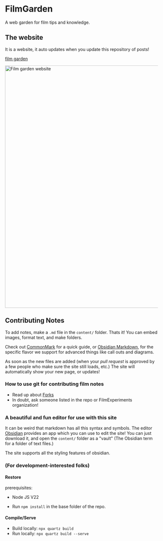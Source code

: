 # FilmGarden
A web garden for film tips and knowledge.

## The website

It is a website, it auto updates when you update this repository of posts!

[film garden](https://filmgarden.netlify.app)

<img width="800" alt="Film garden website" src="https://github.com/user-attachments/assets/dc6fb4d1-4e6e-4880-891c-04793e83f7dc" />

## Contributing Notes

To add notes, make a `.md` file in the `content/` folder. Thats it! You can embed images, format text, and make folders.

Check out [CommonMark](https://commonmark.org/help/) for a quick guide, or [Obsidian Markdown](https://help.obsidian.md/syntax), for the specific flavor we support for advanced things like call outs and diagrams.

As soon as the new files are added (when your *pull request* is approved by a few people who make sure the site still loads, etc.) The site will automatically show your new page, or updates!

### How to use git for contributing film notes

- Read up about [Forks](https://docs.github.com/en/pull-requests/collaborating-with-pull-requests/working-with-forks/fork-a-repo)
- In doubt, ask someone listed in the repo or FilmExperiments organization!

### A beautiful and fun editor for use with this site

It can be weird that markdown has all this syntax and symbols. The editor [Obsidian](https://obsidian.md) provides an app which you can use to edit the site! You can just download it, and open the `content/` folder as a "vault" (The Obsidian term for a folder of text files.)

The site supports all the styling features of obsidian.

### (For development-interested folks)

#### Restore

prerequisites:

- Node JS V22

- Run `npm install` in the base folder of the repo.  

#### Compile/Serve

- Build locally: `npx quartz build`
- Run locally: `npx quartz build --serve`
